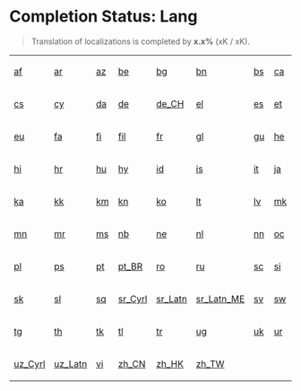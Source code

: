 # Completion Status: Lang

> Translation of localizations is completed by **x.x%** (xK / xK).

<table width="100%">
<tr><td width="12%">

<a href="statuses-lang-af.md" summary="Afrikaans">af</a>

</td><td width="12%">

<a href="statuses-lang-af.md" summary="العربية">ar</a>

</td><td width="12%">

<a href="statuses-lang-af.md" summary="Azərbaycan">az</a>

</td><td width="12%">

<a href="statuses-lang-af.md" summary="Беларуская">be</a>

</td><td width="12%">

<a href="statuses-lang-af.md" summary="Български">bg</a>

</td><td width="12%">

<a href="statuses-lang-af.md" summary="বাংলা">bn</a>

</td><td width="12%">

<a href="statuses-lang-af.md" summary="Bosanski">bs</a>

</td><td width="12%">

<a href="statuses-lang-af.md" summary="Català">ca</a>

</td></tr>
<tr><td width="12%">

<a href="statuses-lang-af.md" summary="Čeština">cs</a>

</td><td width="12%">

<a href="statuses-lang-af.md" summary="Cymraeg">cy</a>

</td><td width="12%">

<a href="statuses-lang-af.md" summary="Dansk">da</a>

</td><td width="12%">

<a href="statuses-lang-af.md" summary="Deutsch">de</a>

</td><td width="12%">

<a href="statuses-lang-af.md" summary="Deutsch (Schweiz)">de_CH</a>

</td><td width="12%">

<a href="statuses-lang-af.md" summary="Ελληνικά">el</a>

</td><td width="12%">

<a href="statuses-lang-af.md" summary="Español">es</a>

</td><td width="12%">

<a href="statuses-lang-af.md" summary="Eesti">et</a>

</td></tr>
<tr><td width="12%">

<a href="statuses-lang-af.md" summary="Euskara">eu</a>

</td><td width="12%">

<a href="statuses-lang-af.md" summary="فارسی">fa</a>

</td><td width="12%">

<a href="statuses-lang-af.md" summary="Suomi">fi</a>

</td><td width="12%">

<a href="statuses-lang-af.md" summary="Filipino">fil</a>

</td><td width="12%">

<a href="statuses-lang-af.md" summary="Français">fr</a>

</td><td width="12%">

<a href="statuses-lang-af.md" summary="Galego">gl</a>

</td><td width="12%">

<a href="statuses-lang-af.md" summary="ગુજરાતી">gu</a>

</td><td width="12%">

<a href="statuses-lang-af.md" summary="עברית">he</a>

</td></tr>
<tr><td width="12%">

<a href="statuses-lang-af.md" summary="हिन्दी">hi</a>

</td><td width="12%">

<a href="statuses-lang-af.md" summary="Hrvatski">hr</a>

</td><td width="12%">

<a href="statuses-lang-af.md" summary="Magyar">hu</a>

</td><td width="12%">

<a href="statuses-lang-af.md" summary="Հայերեն">hy</a>

</td><td width="12%">

<a href="statuses-lang-af.md" summary="Indonesia">id</a>

</td><td width="12%">

<a href="statuses-lang-af.md" summary="Íslenska">is</a>

</td><td width="12%">

<a href="statuses-lang-af.md" summary="Italiano">it</a>

</td><td width="12%">

<a href="statuses-lang-af.md" summary="日本語">ja</a>

</td></tr>
<tr><td width="12%">

<a href="statuses-lang-af.md" summary="ქართული">ka</a>

</td><td width="12%">

<a href="statuses-lang-af.md" summary="Қазақ Тілі">kk</a>

</td><td width="12%">

<a href="statuses-lang-af.md" summary="ខ្មែរ">km</a>

</td><td width="12%">

<a href="statuses-lang-af.md" summary="ಕನ್ನಡ">kn</a>

</td><td width="12%">

<a href="statuses-lang-af.md" summary="한국어">ko</a>

</td><td width="12%">

<a href="statuses-lang-af.md" summary="Lietuvių">lt</a>

</td><td width="12%">

<a href="statuses-lang-af.md" summary="Latviešu">lv</a>

</td><td width="12%">

<a href="statuses-lang-af.md" summary="Македонски">mk</a>

</td></tr>
<tr><td width="12%">

<a href="statuses-lang-af.md" summary="Монгол">mn</a>

</td><td width="12%">

<a href="statuses-lang-af.md" summary="मराठी">mr</a>

</td><td width="12%">

<a href="statuses-lang-af.md" summary="Melayu">ms</a>

</td><td width="12%">

<a href="statuses-lang-af.md" summary="Norsk Bokmål">nb</a>

</td><td width="12%">

<a href="statuses-lang-af.md" summary="नेपाली">ne</a>

</td><td width="12%">

<a href="statuses-lang-af.md" summary="Nederlands">nl</a>

</td><td width="12%">

<a href="statuses-lang-af.md" summary="Norsk Nynorsk">nn</a>

</td><td width="12%">

<a href="statuses-lang-af.md" summary="Occitan">oc</a>

</td></tr>
<tr><td width="12%">

<a href="statuses-lang-af.md" summary="Polski">pl</a>

</td><td width="12%">

<a href="statuses-lang-af.md" summary="پښتو">ps</a>

</td><td width="12%">

<a href="statuses-lang-af.md" summary="Português">pt</a>

</td><td width="12%">

<a href="statuses-lang-af.md" summary="Português (Brasil)">pt_BR</a>

</td><td width="12%">

<a href="statuses-lang-af.md" summary="Română">ro</a>

</td><td width="12%">

<a href="statuses-lang-af.md" summary="Русский">ru</a>

</td><td width="12%">

<a href="statuses-lang-af.md" summary="Sardu">sc</a>

</td><td width="12%">

<a href="statuses-lang-af.md" summary="සිංහල">si</a>

</td></tr>
<tr><td width="12%">

<a href="statuses-lang-af.md" summary="Slovenčina">sk</a>

</td><td width="12%">

<a href="statuses-lang-af.md" summary="Slovenščina">sl</a>

</td><td width="12%">

<a href="statuses-lang-af.md" summary="Shqip">sq</a>

</td><td width="12%">

<a href="statuses-lang-af.md" summary="Српски">sr_Cyrl</a>

</td><td width="12%">

<a href="statuses-lang-af.md" summary="Srpski">sr_Latn</a>

</td><td width="12%">

<a href="statuses-lang-af.md" summary="Srpski (Crna Gora)">sr_Latn_ME</a>

</td><td width="12%">

<a href="statuses-lang-af.md" summary="Svenska">sv</a>

</td><td width="12%">

<a href="statuses-lang-af.md" summary="Kiswahili">sw</a>

</td></tr>
<tr><td width="12%">

<a href="statuses-lang-af.md" summary="Тоҷикӣ">tg</a>

</td><td width="12%">

<a href="statuses-lang-af.md" summary="ไทย">th</a>

</td><td width="12%">

<a href="statuses-lang-af.md" summary="Türkmen Dili">tk</a>

</td><td width="12%">

<a href="statuses-lang-af.md" summary="Tagalog">tl</a>

</td><td width="12%">

<a href="statuses-lang-af.md" summary="Türkçe">tr</a>

</td><td width="12%">

<a href="statuses-lang-af.md" summary="ئۇيغۇرچە">ug</a>

</td><td width="12%">

<a href="statuses-lang-af.md" summary="Українська">uk</a>

</td><td width="12%">

<a href="statuses-lang-af.md" summary="اردو">ur</a>

</td></tr>
<tr><td width="12%">

<a href="statuses-lang-af.md" summary="Ўзбекча">uz_Cyrl</a>

</td><td width="12%">

<a href="statuses-lang-af.md" summary="O‘zbek">uz_Latn</a>

</td><td width="12%">

<a href="statuses-lang-af.md" summary="Tiếng Việt">vi</a>

</td><td width="12%">

<a href="statuses-lang-af.md" summary="中文 (中国)">zh_CN</a>

</td><td width="12%">

<a href="statuses-lang-af.md" summary="中文 (中国香港特别行政区)">zh_HK</a>

</td><td width="12%">

<a href="statuses-lang-af.md" summary="中文 (台湾)">zh_TW</a>

</td></tr>
</table>
